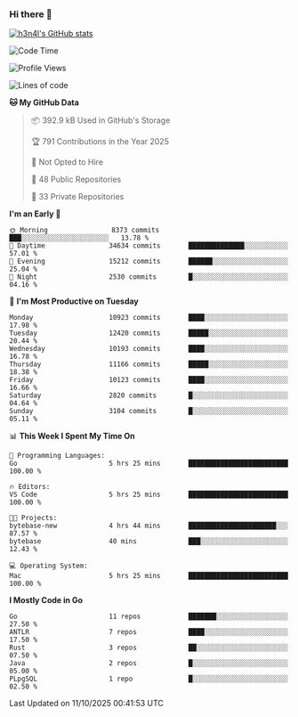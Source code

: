 ### Hi there 👋

[![h3n4l's GitHub stats](https://github-readme-stats.vercel.app/api?username=h3n4l&count_private=true&show_icons=true&theme=radical)](https://github.com/h3n4l/github-readme-stats)

<!--START_SECTION:waka-->
![Code Time](http://img.shields.io/badge/Code%20Time-2%2C319%20hrs%2018%20mins-blue)

![Profile Views](http://img.shields.io/badge/Profile%20Views-1-blue)

![Lines of code](https://img.shields.io/badge/From%20Hello%20World%20I%27ve%20Written-22.8%20million%20lines%20of%20code-blue)

**🐱 My GitHub Data** 

> 📦 392.9 kB Used in GitHub's Storage 
 > 
> 🏆 791 Contributions in the Year 2025
 > 
> 🚫 Not Opted to Hire
 > 
> 📜 48 Public Repositories 
 > 
> 🔑 33 Private Repositories 
 > 
**I'm an Early 🐤** 

```text
🌞 Morning                8373 commits        ███░░░░░░░░░░░░░░░░░░░░░░   13.78 % 
🌆 Daytime                34634 commits       ██████████████░░░░░░░░░░░   57.01 % 
🌃 Evening                15212 commits       ██████░░░░░░░░░░░░░░░░░░░   25.04 % 
🌙 Night                  2530 commits        █░░░░░░░░░░░░░░░░░░░░░░░░   04.16 % 
```
📅 **I'm Most Productive on Tuesday** 

```text
Monday                   10923 commits       ████░░░░░░░░░░░░░░░░░░░░░   17.98 % 
Tuesday                  12420 commits       █████░░░░░░░░░░░░░░░░░░░░   20.44 % 
Wednesday                10193 commits       ████░░░░░░░░░░░░░░░░░░░░░   16.78 % 
Thursday                 11166 commits       █████░░░░░░░░░░░░░░░░░░░░   18.38 % 
Friday                   10123 commits       ████░░░░░░░░░░░░░░░░░░░░░   16.66 % 
Saturday                 2820 commits        █░░░░░░░░░░░░░░░░░░░░░░░░   04.64 % 
Sunday                   3104 commits        █░░░░░░░░░░░░░░░░░░░░░░░░   05.11 % 
```


📊 **This Week I Spent My Time On** 

```text
💬 Programming Languages: 
Go                       5 hrs 25 mins       █████████████████████████   100.00 % 

🔥 Editors: 
VS Code                  5 hrs 25 mins       █████████████████████████   100.00 % 

🐱‍💻 Projects: 
bytebase-new             4 hrs 44 mins       ██████████████████████░░░   87.57 % 
bytebase                 40 mins             ███░░░░░░░░░░░░░░░░░░░░░░   12.43 % 

💻 Operating System: 
Mac                      5 hrs 25 mins       █████████████████████████   100.00 % 
```

**I Mostly Code in Go** 

```text
Go                       11 repos            ███████░░░░░░░░░░░░░░░░░░   27.50 % 
ANTLR                    7 repos             ████░░░░░░░░░░░░░░░░░░░░░   17.50 % 
Rust                     3 repos             ██░░░░░░░░░░░░░░░░░░░░░░░   07.50 % 
Java                     2 repos             █░░░░░░░░░░░░░░░░░░░░░░░░   05.00 % 
PLpgSQL                  1 repo              █░░░░░░░░░░░░░░░░░░░░░░░░   02.50 % 
```




 Last Updated on 11/10/2025 00:41:53 UTC
<!--END_SECTION:waka-->

